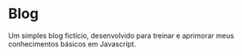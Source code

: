 # Blog
Um simples blog fictício, desenvolvido para treinar e  aprimorar meus conhecimentos básicos em Javascript.
